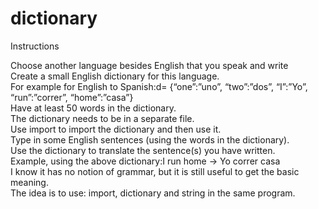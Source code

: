 # dictionary
Instructions <BR>
  
Choose another language besides English that you speak and write <BR>
Create a small English dictionary for this language. <BR>
For example for English to Spanish:d= {“one”:”uno”, “two”:”dos”, “I”:”Yo”, “run”:”correr”, “home”:”casa”}<BR>
Have at least 50 words in the dictionary. <BR>
The dictionary needs to be in a separate file.<BR>
Use import to import the dictionary and then use it.<BR>
Type in some English sentences (using the words in the dictionary).<BR>
Use the dictionary to translate the sentence(s) you have written.<BR>
Example, using the above dictionary:I run home -> Yo correr casa<BR>
I know it has no notion of grammar, but it is still useful to get the basic meaning.<BR>
The idea is to use: import, dictionary and string in the same program.
